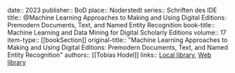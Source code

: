 date:: 2023
publisher:: BoD
place:: Noderstedt
series:: Schriften des IDE
title:: @Machine Learning Approaches to Making and Using Digital Editions:  Premodern Documents, Text, and Named Entity Recognition
book-title:: Machine Learning and Data Mining for Digital Scholarly Editions
volume:: 17
item-type:: [[bookSection]]
original-title:: "Machine Learning Approaches to Making and Using Digital Editions:  Premodern Documents, Text, and Named Entity Recognition"
authors:: [[Tobias Hodel]]
links:: [Local library](zotero://select/groups/2386895/items/2LYME5TT), [Web library](https://www.zotero.org/groups/2386895/items/2LYME5TT)
